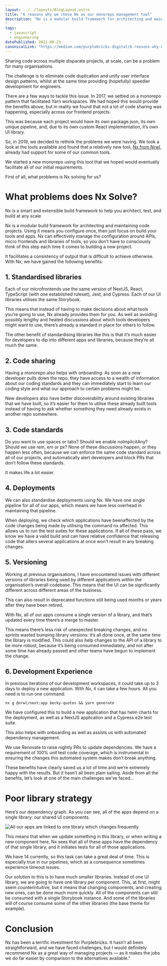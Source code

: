 ```yaml
---
layout: ../../layouts/BlogLayout.astro
title: "6 reasons why we chose Nx as our monorepo management tool"
description: "Nx is a modular build framework for architecting and maintaining code projects. Using it means you configure once, then just focus on build your tools and apps. Nx can effectively manage the configuration around APIs, micro frontends and libraries of tools, so you don’t have to consciously think of this step each time it comes to building a new project. This is an article I wrote for the Purple Bricks tech blog on the subject.
"
tags: 
  - javascript
  - engineering
datePublished: 2021-09-23
canonicalLink: "https://medium.com/purplebricks-digital/6-reasons-why-we-chose-nx-as-our-monorepo-management-tool-1fe5274a008e"
---
```

Sharing code across multiple disparate projects, at scale, can be a problem for many organisations.

The challenge is to eliminate code duplication and unify user interface design patterns, whilst at the same time providing (hopefully) speedier development for engineers.

There are a few ways to tackle this issue. In 2017, we settled on a monorepo pattern that facilitated Yarn workspaces. We had hoped this would provide the benefits above, but in reality we found that not a lot of code sharing was happening, especially across our frontend projects.

This was because each project would have its own package.json, its own unique pipeline, and, due to its own custom React implementation, it’s own UI library.

So, in 2019, we decided to rethink the problems we were having. We took a look at the tools available and found that a relatively new tool, [Nx from Nrwl](https://nx.dev/), already had support for some of our common tools.

We started a new monorepo using this tool that we hoped would eventually facilitate all of our initial requirements.

First of all, what problems is Nx solving for us?

# What problems does Nx Solve?

Nx is a smart and extensible build framework to help you architect, test, and build at any scale

Nx is a modular build framework for architecting and maintaining code projects. Using it means you configure once, then just focus on build your tools and apps. Nx can effectively manage the configuration around APIs, micro frontends and libraries of tools, so you don’t have to consciously think of this step each time it comes to building a new project.

It facilitates a consistency of output that is difficult to achieve otherwise. With Nx, we have gained the following benefits:

## 1\. Standardised libraries

Each of our microfrontends use the same version of NextJS, React, TypeScript (with one established ruleset), Jest, and Cypress. Each of our UI libraries utilises the same Storybook.

This means that instead of having to make decisions about what tools you’re going to use, Nx already provides them for you. As well as avoiding possibly lengthy and heated discussions about which tools developers might want to use, there’s already a standard in place for others to follow.

The other benefit of standardising libraries like this is that it’s much easier for developers to dip into different apps and libraries, because they’re all much the same.

## 2\. Code sharing

Having a monorepo also helps with onboarding. As soon as a new developer pulls down the repo, they have access to a wealth of information about our coding standards and they can immediately start to learn our coding style and what our approach to certain problems might be.

New developers also have better discoverability around existing libraries that we have built, so it’s easier for them to utilise these already built tools instead of having to ask whether something they need already exists in another repo somewhere.

## 3\. Code standards

Do you want to use spaces or tabs? Should we enable noImplicitAny? Should we use rem, em or px? None of these discussions happen, or they happen less often, because we can enforce the same code standard across all of our projects, and automatically alert developers and block PRs that don’t follow these standards.

It makes life a lot easier.

## 4\. Deployments

We can also standardise deployments using Nx. We have one single pipeline for all of our apps, which means we have less overhead in maintaining that pipeline.

When deploying, we check which applications have beenaffected by the code changes being made by utilising the command nx affected. This allows us to run the test suites for these applications. If all of these pass, we know we have a valid build and can have relative confidence that releasing code that alters several applications at once won’t result in any breaking changes.

## 5\. Versioning

Working at previous organisations, I have encountered issues with different versions of libraries being used by different applications within the organisation’s overall codebase. This means that the UI can be significantly different across different areas of the business.

This can also result in deprecated functions still being used months or years after they have been retired.

With Nx, all of our apps consume a single version of a library, and that’s updated every time there’s a merge to master.

This means there’s less risk of unexpected breaking changes, and no sprints wasted bumping library versions: it’s all done once, at the same time the library is modified. This could also help changes to the API of a library to be more robust, because it’s being consumed immediately, and not after some time has already passed and other teams have begun to implement the change.

## 6\. Development Experience

In previous iterations of our development workspaces, it could take up to 3 days to deploy a new application. With Nx, it can take a few hours. All you need is to run one command:

```
nx g @nrwl/next:app becky-quotes && yarn generate
```

We have configured this to build a new application that has helm charts for the deployment, as well as a NextJS application and a Cypress e2e test suite.

This also helps with onboarding as well as assists us with automated dependency management.

We use Renovate to raise nightly PRs to update dependencies. We have a requirement of 100% unit test code coverage, which is instrumental in ensuring the changes this automated system makes don’t break anything.

These benefits have clearly saved us a lot of time and we’re extremely happy with the results. But it hasn’t all been plain sailing. Aside from all the benefits, let’s look at one of the main challenges we’ve faced…

# Poor library strategy

Here’s our dependency graph. As you can see, all of the apps depend on a single library: our shared UI components.

![All our apps are linked to one library which changes frequently.](https://d13mv7x44wu31f.cloudfront.net/files/8latlygpp-1czYEm0sqVhiH-kOiltbbxA.png)

This means that when we update something in this library, or when writing a new component here, Nx sees that all of these apps have the dependency of that single library, and it initiates tests for all of those applications.

We have 14 currently, so this task can take a great deal of time. This is especially true in our pipelines, which as a consequence sometimes experience timeout issues.

Our solution to this is to have much smaller libraries. Instead of one UI library, we are going to have one library per component. This, at first, might seem counterintuitive, but it means that changing components, and creating new ones, can be done much more quickly. All of the components can still be consumed with a single Storybook instance. And some of the libraries will of course consume some of the other libraries (the base theme for example).

# Conclusion

Nx has been a terrific investment for Purplebricks. It hasn’t all been straightforward, and we have faced challenges, but I would definitely recommend Nx as a great way of managing projects — as it makes the jobs we do far easier by comparison to the alternatives available."